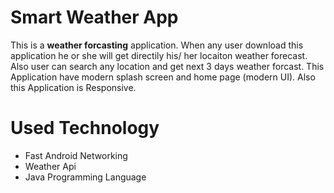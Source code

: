 # Smart Weather App
This is a **weather forcasting** application. When any user download this application he or she will get directily his/ her locaiton weather forecast. Also user can search any location and get next 3 days weather forcast. This Application have modern splash screen and home page (modern UI). Also this Application is Responsive.
# Used Technology
 - Fast Android Networking
 - Weather Api
 - Java Programming Language
